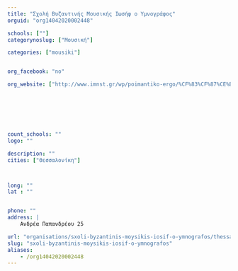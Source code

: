 ```yaml
---
title: "Σχολή Βυζαντινής Μουσικής Ιωσήφ ο Υμνογράφος"
orguid: "org14042020002448"

schools: [""]
categorynoslug: ["Μουσική"]

categories: ["mousiki"]


org_facebook: "no"

org_website: ["http://www.imnst.gr/wp/poimantiko-ergo/%CF%83%CF%87%CE%BF%CE%BB%CE%B7-%CE%B2%CF%85%CE%B6%CE%B1%CE%BD%CF%84%CE%B9%CE%BD%CE%B7%CF%83-%CE%BC%CE%BF%CF%85%CF%83%CE%B9%CE%BA%CE%B7%CF%83/"]







count_schools: ""
logo: ""

description: ""
cities: ["Θεσσαλονίκη"]



long: ""
lat : ""


phone: ""
address: |
    Ανδρέα Παπανδρέου 25

url: "organisations/sxoli-byzantinis-moysikis-iosif-o-ymnografos/thessaloniki/mousiki"
slug: "sxoli-byzantinis-moysikis-iosif-o-ymnografos"
aliases:
    - /org14042020002448
---
```



